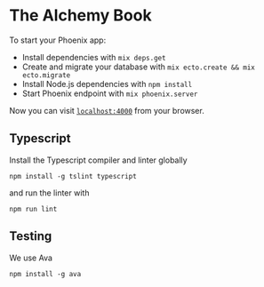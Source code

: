 # The Alchemy Book

To start your Phoenix app:

  * Install dependencies with `mix deps.get`
  * Create and migrate your database with `mix ecto.create && mix ecto.migrate`
  * Install Node.js dependencies with `npm install`
  * Start Phoenix endpoint with `mix phoenix.server`

Now you can visit [`localhost:4000`](http://localhost:4000) from your browser.

## Typescript

Install the Typescript compiler and linter globally

```
npm install -g tslint typescript
```

and run the linter with

```
npm run lint
```

## Testing

We use Ava

```
npm install -g ava
```